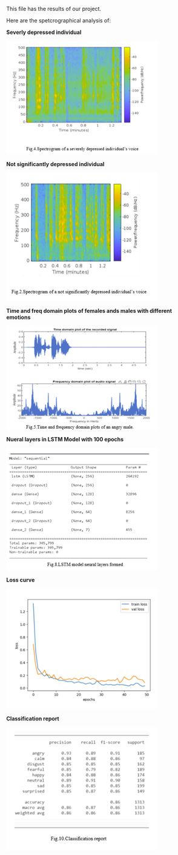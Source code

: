 This file has the results of our project.

Here are the spetcrographical analysis of:

**Severly depressed individual**

<img src="Media/spectminor.png" width=400>

**Not significantly depressed individual**

<img src="Media/spectmajor.png" width=400> 

**Time and freq domain plots of females ands males with different emotions**

<img src="Media/tfplots.png" width=400> 

**Nueral layers in LSTM Model with 100 epochs**

<img src="Media/lstmlayers.png" width=400>


**Loss curve**

<img src="Media/losscurve.png" width=400>

**Classification report**

<img src="Media/report.png" width=400>







